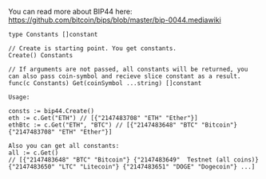 You can read more about BIP44 here:
https://github.com/bitcoin/bips/blob/master/bip-0044.mediawiki

```
type Constants []constant

// Create is starting point. You get constants.
Create() Constants

// If arguments are not passed, all constants will be returned, you can also pass coin-symbol and recieve slice constant as a result.
func(c Constants) Get(coinSymbol ...string) []constant
```

```
Usage:

consts := bip44.Create() 
eth := c.Get("ETH") // [{"2147483708" "ETH" "Ether"}]
ethBtc := c.Get("ETH", "BTC") // [{"2147483648" "BTC" "Bitcoin"} {"2147483708" "ETH" "Ether"}]

Also you can get all constants:
all := c.Get() 
// [{"2147483648" "BTC" "Bitcoin"} {"2147483649"  Testnet (all coins)} {"2147483650" "LTC" "Litecoin"} {"2147483651" "DOGE" "Dogecoin"} ...]
```